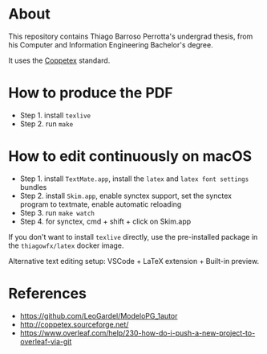 About
=====

This repository contains Thiago Barroso Perrotta's undergrad thesis, from his
Computer and Information Engineering Bachelor's degree.

It uses the [Coppetex](http://coppetex.sourceforge.net/) standard.

How to produce the PDF
======================

- Step 1. install `texlive`
- Step 2. run `make`

How to edit continuously on macOS
=================================

- Step 1. install `TextMate.app`, install the `latex` and `latex font settings` bundles
- Step 2. install `Skim.app`, enable synctex support, set the synctex program to textmate, enable automatic reloading
- Step 3. run `make watch`
- Step 4. for synctex, cmd + shift + click on Skim.app

If you don't want to install `texlive` directly, use the pre-installed package in the `thiagowfx/latex` docker image.

Alternative text editing setup: VSCode + LaTeX extension + Built-in preview.

References
==========

* https://github.com/LeoGardel/ModeloPG_1autor
* http://coppetex.sourceforge.net/
* https://www.overleaf.com/help/230-how-do-i-push-a-new-project-to-overleaf-via-git
